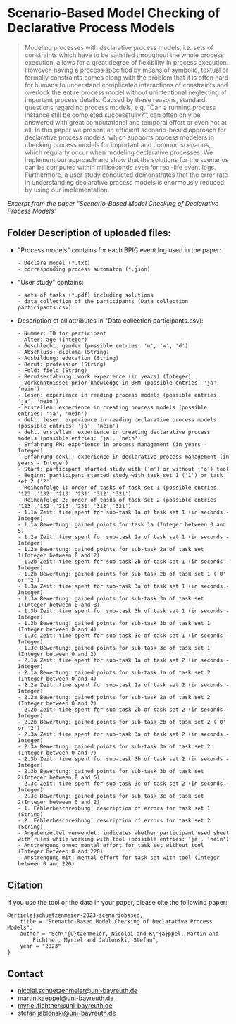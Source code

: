 # Scenario-Based Model Checking of Declarative Process Models
> Modeling processes with declarative process models, i.e. sets of constraints which have to be satisfied throughout the whole 
process execution, allows for a great degree of flexibility in process execution. However, having a process specified by means 
of symbolic, textual or formally constraints comes along with the problem that it is often hard for humans to understand complicated 
interactions of constraints and overlook the entire process model without unintentional neglecting of important process details. 
Caused by these reasons, standard questions regarding process models, e.g. "Can a running process instance still be completed successfully?",
can often only be answered with great computational and temporal effort or even not at all. In this paper we present an efficient 
scenario-based approach for declarative process models, which supports process modelers in checking process models for important and common 
scenarios, which regularly occur when modeling declarative processes. We implement our approach and show that the solutions for the scenarios
can be computed within milliseconds even for real-life event logs. Furthermore, a user study conducted demonstrates that the error rate in 
understanding declarative process models is enormously reduced by using our implementation. 

*Excerpt from the paper "Scenario-Based Model Checking of Declarative Process Models"*

## Folder Description of uploaded files:
- "Process models" contains for each BPIC event log used in the paper:
    ```
    - Declare model (*.txt) 
    - corresponding process automaton (*.json) 
    ```
 - "User study" contains:
    ```
    - sets of tasks (*.pdf) including solutions
    - data collection of the participants (Data collection participants.csv):            
    ```
 - Description of all attributes in "Data collection participants.csv):
    ```
    - Nummer: ID for participant
    - Alter: age (Integer)
    - Geschlecht: gender (possible entries: 'm', 'w', 'd')    
    - Abschluss: diploma (String)
    - Ausbildung: education (String)
    - Beruf: profession (String)
    - Feld: field (String)
    - Berufserfahrung: work experience (in years) (Integer)
    - Vorkenntnisse: prior knowledge in BPM (possible entries: 'ja', 'nein')
    - lesen: experience in reading process models (possible entries: 'ja', 'nein')
    - erstellen: experience in creating process models (possible entries: 'ja', 'nein')  
    - dekl. lesen: experience in reading declarative process models (possible entries: 'ja', 'nein')
    - dekl. erstellen: experience in creating declarative process models (possible entries: 'ja', 'nein')  
    - Erfahrung PM: experience in process management (in years - Integer)
    - Erfahrung dekl.: experience in declarative process management (in years - Integer)
    - Start: participant started study with ('m') or without ('o') tool
    - Beginn: participant started study with task set 1 ('1') or task set 2 ('2')
    - Reihenfolge 1: order of tasks of task set 1 (possible entries '123','132','213','231','312','321')
    - Reihenfolge 2: order of tasks of task set 2 (possible entries '123','132','213','231','312','321')
    - 1.1a Zeit: time spent for sub-task 1a of task set 1 (in seconds - Integer)
    - 1.1a Bewertung: gained points for task 1a (Integer between 0 and 5)
    - 1.2a Zeit: time spent for sub-task 2a of task set 1 (in seconds - Integer)
    - 1.2a Bewertung: gained points for sub-task 2a of task set 1(Integer between 0 and 2)
    - 1.2b Zeit: time spent for sub-task 2b of task set 1 (in seconds - Integer)
    - 1.2b Bewertung: gained points for sub-task 2b of task set 1 ('0' or '2')
    - 1.3a Zeit: time spent for sub-task 3a of task set 1 (in seconds - Integer)
    - 1.3a Bewertung: gained points for sub-task 3a of task set 1(Integer between 0 and 8)
    - 1.3b Zeit: time spent for sub-task 3b of task set 1 (in seconds - Integer)
    - 1.3b Bewertung: gained points for sub-task 3b of task set 1 (Integer between 0 and 4)
    - 1.3c Zeit: time spent for sub-task 3c of task set 1 (in seconds - Integer)
    - 1.3c Bewertung: gained points for sub-task 3c of task set 1 (Integer between 0 and 2)
    - 2.1a Zeit: time spent for sub-task 1a of task set 2 (in seconds - Integer)
    - 2.1a Bewertung: gained points for sub-task 1a of task set 2 (Integer between 0 and 4)
    - 2.2a Zeit: time spent for sub-task 2a of task set 2 (in seconds - Integer)
    - 2.2a Bewertung: gained points for sub-task 2a of task set 2 (Integer between 0 and 2)
    - 2.2b Zeit: time spent for sub-task 2b of task set 2 (in seconds - Integer)
    - 2.2b Bewertung: gained points for sub-task 2b of task set 2 ('0' or '2')
    - 2.3a Zeit: time spent for sub-task 3a of task set 2 (in seconds - Integer)
    - 2.3a Bewertung: gained points for sub-task 3a of task set 2 (Integer between 0 and 7)
    - 2.3b Zeit: time spent for sub-task 3b of task set 2 (in seconds - Integer)
    - 2.3b Bewertung: gained points for sub-task 3b of task set 2(Integer between 0 and 6)
    - 2.3c Zeit: time spent for sub-task 3c of task set 2 (in seconds - Integer)
    - 2.3c Bewertung: gained points for sub-task 3c of task set 2(Integer between 0 and 2)
    - 1. Fehlerbeschreibung: description of errors for task set 1 (String)
    - 2. Fehlerbeschreibung: description of errors for task set 2 (String)
    - Angabenzettel verwendet: indicates whether participant used sheet with rules while working with tool (possible entries: 'ja', 'nein')
    - Anstrengung ohne: mental effort for task set without tool (Integer between 0 and 220)
    - Anstrengung mit: mental effort for task set with tool (Integer between 0 and 220)
    ```
## Citation
If you use the tool or the data in your paper, please cite the following paper:
```
@article{schuetzenmeier-2023-scenariobased,
    title = "Scenario-Based Model Checking of Declarative Process Models",
    author = "Sch\"{u}tzenmeier, Nicolai and K\"{a}ppel, Martin and 
        Fichtner, Myriel and Jablonski, Stefan",
    year = "2023"
}
```

## Contact
- [nicolai.schuetzenmeier@uni-bayreuth.de](mailto:nicolai.schuetzenmeier@uni-bayreuth.de)
- [martin.kaeppel@uni-bayreuth.de](mailto:martin.kaeppel@uni-bayreuth.de)
- [myriel.fichtner@uni-bayreuth.de](mailto:myriel.fichtner@uni-bayreuth.de)
- [stefan.jablonski@uni-bayreuth.de](mailto:stefan.jablonski@uni-bayreuth.de)
